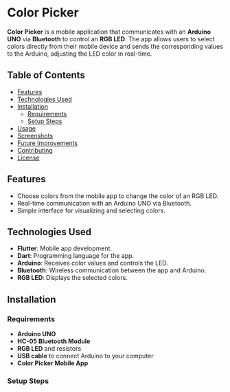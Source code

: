 # Color Picker

<!-- ![Color Picker Logo](path_to_your_logo_image) -->


**Color Picker** is a mobile application that communicates with an **Arduino UNO** via **Bluetooth** to control an **RGB LED**. The app allows users to select colors directly from their mobile device and sends the corresponding values to the Arduino, adjusting the LED color in real-time.

## Table of Contents

- [Features](#features)
- [Technologies Used](#technologies-used)
- [Installation](#installation)
  - [Requirements](#requirements)
  - [Setup Steps](#setup-steps)
- [Usage](#usage)
- [Screenshots](#screenshots)
- [Future Improvements](#future-improvements)
- [Contributing](#contributing)
- [License](#license)

## Features

- Choose colors from the mobile app to change the color of an RGB LED.
- Real-time communication with an Arduino UNO via Bluetooth.
- Simple interface for visualizing and selecting colors.

## Technologies Used

- **Flutter**: Mobile app development.
- **Dart**: Programming language for the app.
- **Arduino**: Receives color values and controls the LED.
- **Bluetooth**: Wireless communication between the app and Arduino.
- **RGB LED**: Displays the selected colors.

## Installation

### Requirements

- **Arduino UNO**
- **HC-05 Bluetooth Module**
- **RGB LED** and resistors
- **USB cable** to connect Arduino to your computer
- **Color Picker Mobile App** 

### Setup Steps

